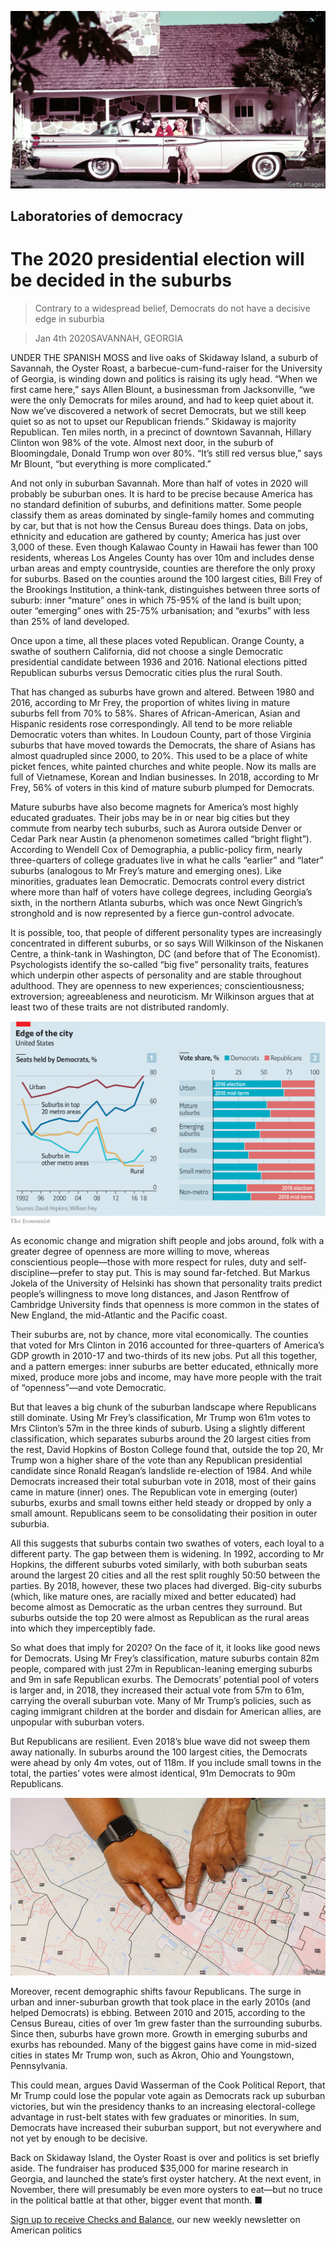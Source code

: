 ![](./images/20200104_USP003_0.jpg)

## Laboratories of democracy

# The 2020 presidential election will be decided in the suburbs

> Contrary to a widespread belief, Democrats do not have a decisive edge in suburbia

> Jan 4th 2020SAVANNAH, GEORGIA

UNDER THE SPANISH MOSS and live oaks of Skidaway Island, a suburb of Savannah, the Oyster Roast, a barbecue-cum-fund-raiser for the University of Georgia, is winding down and politics is raising its ugly head. “When we first came here,” says Allen Blount, a businessman from Jacksonville, “we were the only Democrats for miles around, and had to keep quiet about it. Now we’ve discovered a network of secret Democrats, but we still keep quiet so as not to upset our Republican friends.” Skidaway is majority Republican. Ten miles north, in a precinct of downtown Savannah, Hillary Clinton won 98% of the vote. Almost next door, in the suburb of Bloomingdale, Donald Trump won over 80%. “It’s still red versus blue,” says Mr Blount, “but everything is more complicated.”

And not only in suburban Savannah. More than half of votes in 2020 will probably be suburban ones. It is hard to be precise because America has no standard definition of suburbs, and definitions matter. Some people classify them as areas dominated by single-family homes and commuting by car, but that is not how the Census Bureau does things. Data on jobs, ethnicity and education are gathered by county; America has just over 3,000 of these. Even though Kalawao County in Hawaii has fewer than 100 residents, whereas Los Angeles County has over 10m and includes dense urban areas and empty countryside, counties are therefore the only proxy for suburbs. Based on the counties around the 100 largest cities, Bill Frey of the Brookings Institution, a think-tank, distinguishes between three sorts of suburb: inner “mature” ones in which 75-95% of the land is built upon; outer “emerging” ones with 25-75% urbanisation; and “exurbs” with less than 25% of land developed.

Once upon a time, all these places voted Republican. Orange County, a swathe of southern California, did not choose a single Democratic presidential candidate between 1936 and 2016. National elections pitted Republican suburbs versus Democratic cities plus the rural South.

That has changed as suburbs have grown and altered. Between 1980 and 2016, according to Mr Frey, the proportion of whites living in mature suburbs fell from 70% to 58%. Shares of African-American, Asian and Hispanic residents rose correspondingly. All tend to be more reliable Democratic voters than whites. In Loudoun County, part of those Virginia suburbs that have moved towards the Democrats, the share of Asians has almost quadrupled since 2000, to 20%. This used to be a place of white picket fences, white painted churches and white people. Now its malls are full of Vietnamese, Korean and Indian businesses. In 2018, according to Mr Frey, 56% of voters in this kind of mature suburb plumped for Democrats.

Mature suburbs have also become magnets for America’s most highly educated graduates. Their jobs may be in or near big cities but they commute from nearby tech suburbs, such as Aurora outside Denver or Cedar Park near Austin (a phenomenon sometimes called “bright flight”). According to Wendell Cox of Demographia, a public-policy firm, nearly three-quarters of college graduates live in what he calls “earlier” and “later” suburbs (analogous to Mr Frey’s mature and emerging ones). Like minorities, graduates lean Democratic. Democrats control every district where more than half of voters have college degrees, including Georgia’s sixth, in the northern Atlanta suburbs, which was once Newt Gingrich’s stronghold and is now represented by a fierce gun-control advocate.

It is possible, too, that people of different personality types are increasingly concentrated in different suburbs, or so says Will Wilkinson of the Niskanen Centre, a think-tank in Washington, DC (and before that of The Economist). Psychologists identify the so-called “big five” personality traits, features which underpin other aspects of personality and are stable throughout adulthood. They are openness to new experiences; conscientiousness; extroversion; agreeableness and neuroticism. Mr Wilkinson argues that at least two of these traits are not distributed randomly.

![](./images/20200104_USC232.png)

As economic change and migration shift people and jobs around, folk with a greater degree of openness are more willing to move, whereas conscientious people—those with more respect for rules, duty and self-discipline—prefer to stay put. This is may sound far-fetched. But Markus Jokela of the University of Helsinki has shown that personality traits predict people’s willingness to move long distances, and Jason Rentfrow of Cambridge University finds that openness is more common in the states of New England, the mid-Atlantic and the Pacific coast.

Their suburbs are, not by chance, more vital economically. The counties that voted for Mrs Clinton in 2016 accounted for three-quarters of America’s GDP growth in 2010-17 and two-thirds of its new jobs. Put all this together, and a pattern emerges: inner suburbs are better educated, ethnically more mixed, produce more jobs and income, may have more people with the trait of “openness”—and vote Democratic.

But that leaves a big chunk of the suburban landscape where Republicans still dominate. Using Mr Frey’s classification, Mr Trump won 61m votes to Mrs Clinton’s 57m in the three kinds of suburb. Using a slightly different classification, which separates suburbs around the 20 largest cities from the rest, David Hopkins of Boston College found that, outside the top 20, Mr Trump won a higher share of the vote than any Republican presidential candidate since Ronald Reagan’s landslide re-election of 1984. And while Democrats increased their total suburban vote in 2018, most of their gains came in mature (inner) ones. The Republican vote in emerging (outer) suburbs, exurbs and small towns either held steady or dropped by only a small amount. Republicans seem to be consolidating their position in outer suburbia.

All this suggests that suburbs contain two swathes of voters, each loyal to a different party. The gap between them is widening. In 1992, according to Mr Hopkins, the different suburbs voted similarly, with both suburban seats around the largest 20 cities and all the rest split roughly 50:50 between the parties. By 2018, however, these two places had diverged. Big-city suburbs (which, like mature ones, are racially mixed and better educated) had become almost as Democratic as the urban centres they surround. But suburbs outside the top 20 were almost as Republican as the rural areas into which they imperceptibly fade.

So what does that imply for 2020? On the face of it, it looks like good news for Democrats. Using Mr Frey’s classification, mature suburbs contain 82m people, compared with just 27m in Republican-leaning emerging suburbs and 9m in safe Republican exurbs. The Democrats’ potential pool of voters is larger and, in 2018, they increased their actual vote from 57m to 61m, carrying the overall suburban vote. Many of Mr Trump’s policies, such as caging immigrant children at the border and disdain for American allies, are unpopular with suburban voters.

But Republicans are resilient. Even 2018’s blue wave did not sweep them away nationally. In suburbs around the 100 largest cities, the Democrats were ahead by only 4m votes, out of 118m. If you include small towns in the total, the parties’ votes were almost identical, 91m Democrats to 90m Republicans.

![](./images/20200104_USP004_0.jpg)

Moreover, recent demographic shifts favour Republicans. The surge in urban and inner-suburban growth that took place in the early 2010s (and helped Democrats) is ebbing. Between 2010 and 2015, according to the Census Bureau, cities of over 1m grew faster than the surrounding suburbs. Since then, suburbs have grown more. Growth in emerging suburbs and exurbs has rebounded. Many of the biggest gains have come in mid-sized cities in states Mr Trump won, such as Akron, Ohio and Youngstown, Pennsylvania.

This could mean, argues David Wasserman of the Cook Political Report, that Mr Trump could lose the popular vote again as Democrats rack up suburban victories, but win the presidency thanks to an increasing electoral-college advantage in rust-belt states with few graduates or minorities. In sum, Democrats have increased their suburban support, but not everywhere and not yet by enough to be decisive.

Back on Skidaway Island, the Oyster Roast is over and politics is set briefly aside. The fundraiser has produced $35,000 for marine research in Georgia, and launched the state’s first oyster hatchery. At the next event, in November, there will presumably be even more oysters to eat—but no truce in the political battle at that other, bigger event that month. ■

[Sign up to receive Checks and Balance](https://www.economist.com//checksandbalance/), our new weekly newsletter on American politics